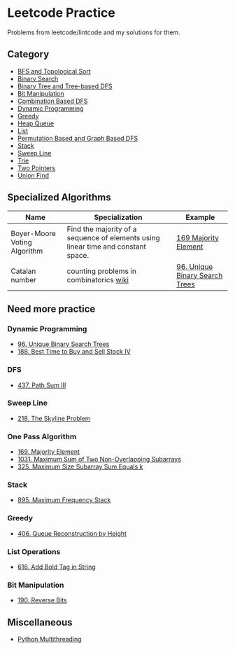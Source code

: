 # Leetcode Practice
Problems from leetcode/lintcode and my solutions for them.

## Category
- [BFS and Topological Sort](code/bfs_and_topological_sort)
- [Binary Search](code/binary_search)
- [Binary Tree and Tree-based DFS](code/binary_tree_and_tree-based_dfs)
- [Bit Manipulation](code/bit_manipulation)
- [Combination Based DFS](code/combination_based_dfs)
- [Dynamic Programming](code/dp)
- [Greedy](code/greedy)
- [Heap Queue](code/heapq)
- [List](code/list)
- [Permutation Based and Graph Based DFS](code/permutation_based_and_graph-based_dfs)
- [Stack](code/stack)
- [Sweep Line](code/sweep_line)
- [Trie](code/trie)
- [Two Pointers](code/two_pointers)
- [Union Find](code/union_find)

## Specialized Algorithms 
|  Name  | Specialization | Example |
| ------ | -------------- | ------- |
| Boyer-Moore Voting Algorithm | Find the majority of a sequence of elements using linear time and constant space. | [169 Majority Element](code/list/169_majority_element.py) |
| Catalan number | counting problems in combinatorics [wiki](https://en.wikipedia.org/wiki/Catalan_number)| [96. Unique Binary Search Trees](code/dp/96_unique_binary_search_trees.py) |

## Need more practice

### Dynamic Programming
- [96. Unique Binary Search Trees](code/dp/96_unique_binary_search_trees.py)
- [188. Best Time to Buy and Sell Stock IV](code/dp/188_best_time_to_buy_and_sell_stock_iv.py)

### DFS
- [437. Path Sum III](code/binary_tree_and_tree-based_dfs/437_path_sum_iii.py)

### Sweep Line
- [218. The Skyline Problem](code/sweep_line/218_the_skyline_problem.py)

### One Pass Algorithm
- [169. Majority Element](code/list/169_majority_element.py)
- [1031. Maximum Sum of Two Non-Overlapping Subarrays](code/list/1031_maximun_sum_of_two_non_overlapping_subarrays.py)
- [325. Maximum Size Subarray Sum Equals k](code/list/325_maximum_size_subarray_sum_equals_k.py)

### Stack
- [895. Maximum Frequency Stack](code/stack/895_maximum_frequency_stack.py)

### Greedy
- [406. Queue Reconstruction by Height](code/greedy/406_queue_reconstruction_by_height.py)

### List Operations
- [616. Add Bold Tag in String](code/list/616_add_bold_tag_in_string.py)

### Bit Manipulation
- [190. Reverse Bits](code/bit_manipulation/190_reverse_bits.py)

## Miscellaneous
- [Python Multithreading](/misc/multithreading)

